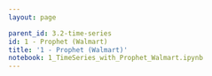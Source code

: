 ```yaml
---
layout: page

parent_id: 3.2-time-series
id: 1 - Prophet (Walmart)
title: '1 - Prophet (Walmart)'
notebook: 1_TimeSeries_with_Prophet_Walmart.ipynb
---
```

